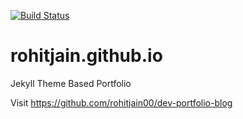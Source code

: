 [![Build Status](https://travis-ci.org/rohitjain00/rohitjain00.github.io.svg?branch=master)](https://travis-ci.org/rohitjain00/rohitjain00.github.io)


# rohitjain.github.io
Jekyll Theme Based Portfolio

Visit https://github.com/rohitjain00/dev-portfolio-blog